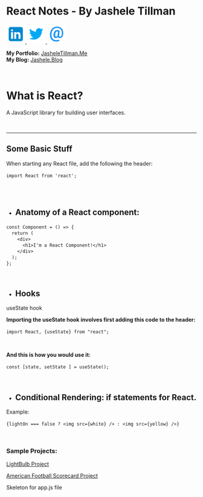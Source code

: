 # React Notes - By Jashele Tillman


<a href="https://www.linkedin.com/in/jashelet/" target=_blank>
<img src="images/linkedin.png" alt="Contact Jashele on LinkedIn"> </a><a href="https://twitter.com/jasheloper" target=_blank>
<img src="images/twitter.png" alt="Contact Jashele on Twitter"></a><a href="mailto:jtmediaaccts@gmail.com">
<img src="images/email.png" alt="Contact Jashele via Email"></a>

<br />

**My Portfolio:** <a href="http://jasheletillman.me/" target=_blank>JasheleTillman.Me</a>
<br />
**My Blog:** <a href="https://jashele.blog/" target=_blank>Jashele.Blog</a>

<br />









# What is React?

A JavaScript library for building user interfaces.


<br />
<hr />









## Some Basic Stuff

When starting any React file, add the following the header:

`import React from 'react';`



<br /><br />





- ## Anatomy of a React component:

``` 
const Component = () => {
  return (
    <div>
      <h1>I'm a React Component!</h1>
    </div>
  );
};
```


<br />



- ## Hooks

useState hook <br />

**Importing the useState hook involves first adding this code to the header:**

`import React, {useState} from "react";`





<br />





**And this is how you would use it:**

`const [state, setState ] = useState();`





<br />




- ## Conditional Rendering: if statements for React.

Example:

`{lightOn === false ? <img src={white} /> : <img src={yellow} />}`





<br />




### Sample Projects:

<a href="https://codesandbox.io/s/light-bulb-state-9ovk4?fontsize=14" target=_blank>LightBulb Project</a> 

<a href="https://github.com/jasheloper/react-american-football-scoreboard/tree/jashele-tillman" target=_blank>American Football Scorecard Project</a>




Skeleton for app.js file

